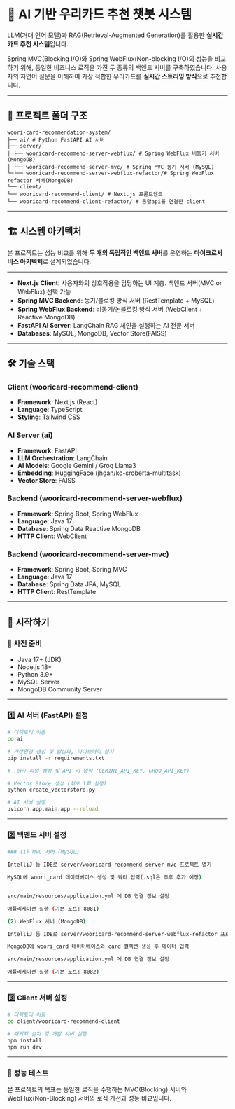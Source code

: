 # 🤖 AI 기반 우리카드 추천 챗봇 시스템

LLM(거대 언어 모델)과 RAG(Retrieval-Augmented Generation)를 활용한 **실시간 카드 추천 시스템**입니다.

Spring MVC(Blocking I/O)와 Spring WebFlux(Non-blocking I/O)의 성능을 비교하기 위해, 동일한 비즈니스 로직을 가진 두 종류의 백엔드 서버를 구축하였습니다.
사용자의 자연어 질문을 이해하여 가장 적합한 우리카드를 **실시간 스트리밍 방식**으로 추천합니다.

---

## 📂 프로젝트 폴더 구조

```
woori-card-recommendation-system/
├── ai/ # Python FastAPI AI 서버
├── server/
│ ├── wooricard-recommend-server-webflux/ # Spring WebFlux 비동기 서버 (MongoDB)
│ └── wooricard-recommend-server-mvc/ # Spring MVC 동기 서버 (MySQL)
└─└── wooricard-recommend-server-webflux-refactor/# Spring WebFlux refactor 서버(MongoDB)
└── client/
└── wooricard-recommend-client/ # Next.js 프론트엔드
└── wooricard-recommend-client-refactor/ # 통합api를 연결한 client
```

---

## 🏗️ 시스템 아키텍처

본 프로젝트는 성능 비교를 위해 **두 개의 독립적인 백엔드 서버**를 운영하는 **마이크로서비스 아키텍처**로 설계되었습니다.

---

-   **Next.js Client**: 사용자와의 상호작용을 담당하는 UI 계층. 백엔드 서버(MVC or WebFlux) 선택 가능
-   **Spring MVC Backend**: 동기/블로킹 방식 서버 (RestTemplate + MySQL)
-   **Spring WebFlux Backend**: 비동기/논블로킹 방식 서버 (WebClient + Reactive MongoDB)
-   **FastAPI AI Server**: LangChain RAG 체인을 실행하는 AI 전문 서버
-   **Databases**: MySQL, MongoDB, Vector Store(FAISS)

---

## 🛠️ 기술 스택

### Client (wooricard-recommend-client)

-   **Framework**: Next.js (React)
-   **Language**: TypeScript
-   **Styling**: Tailwind CSS

### AI Server (ai)

-   **Framework**: FastAPI
-   **LLM Orchestration**: LangChain
-   **AI Models**: Google Gemini / Groq Llama3
-   **Embedding**: HuggingFace (jhgan/ko-sroberta-multitask)
-   **Vector Store**: FAISS

### Backend (wooricard-recommend-server-webflux)

-   **Framework**: Spring Boot, Spring WebFlux
-   **Language**: Java 17
-   **Database**: Spring Data Reactive MongoDB
-   **HTTP Client**: WebClient

### Backend (wooricard-recommend-server-mvc)

-   **Framework**: Spring Boot, Spring MVC
-   **Language**: Java 17
-   **Database**: Spring Data JPA, MySQL
-   **HTTP Client**: RestTemplate

---

## 🏁 시작하기

### 📌 사전 준비

-   Java 17+ (JDK)
-   Node.js 18+
-   Python 3.9+
-   MySQL Server
-   MongoDB Community Server

---

### 1️⃣ AI 서버 (FastAPI) 설정

```bash
# 디렉토리 이동
cd ai

# 가상환경 생성 및 활성화, 라이브러리 설치
pip install -r requirements.txt

# .env 파일 생성 및 API 키 입력 (GEMINI_API_KEY, GROQ_API_KEY)

# Vector Store 생성 (최초 1회 실행)
python create_vectorstore.py

# AI 서버 실행
uvicorn app.main:app --reload
```

---

### 2️⃣ 백엔드 서버 설정

```bash
### (1) MVC 서버 (MySQL)

IntelliJ 등 IDE로 server/wooricard-recommend-server-mvc 프로젝트 열기

MySQL에 woori_card 데이터베이스 생성 및 쿼리 입력(.sql은 추후 추가 예정)


src/main/resources/application.yml 에 DB 연결 정보 설정

애플리케이션 실행 (기본 포트: 8081)

(2) WebFlux 서버 (MongoDB)

IntelliJ 등 IDE로 server/wooricard-recommend-server-webflux-refactor 프로젝트 열기

MongoDB에 woori_card 데이터베이스와 card 컬렉션 생성 후 데이터 입력

src/main/resources/application.yml 에 DB 연결 정보 설정

애플리케이션 실행 (기본 포트: 8082)
```

---

### 3️⃣ Client 서버 설정

```bash
# 디렉토리 이동
cd client/wooricard-recommend-client

# 패키지 설치 및 개발 서버 실행
npm install
npm run dev
```

---

### 🚀 성능 테스트

본 프로젝트의 목표는 동일한 로직을 수행하는 MVC(Blocking) 서버와 WebFlux(Non-Blocking) 서버의 로직 개선과 성능 비교입니다.
